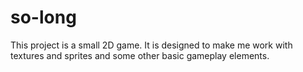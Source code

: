# so-long
This project is a small 2D game. It is designed to make me work with textures and sprites and some other basic gameplay elements.
